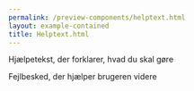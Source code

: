 ```yaml
--- 
permalink: /preview-components/helptext.html
layout: example-contained 
title: Helptext.html
---
```

<p class="form-hint">Hjælpetekst, der forklarer, hvad du skal gøre</p>
<p class="form-error-message">Fejlbesked, der hjælper brugeren videre</p>